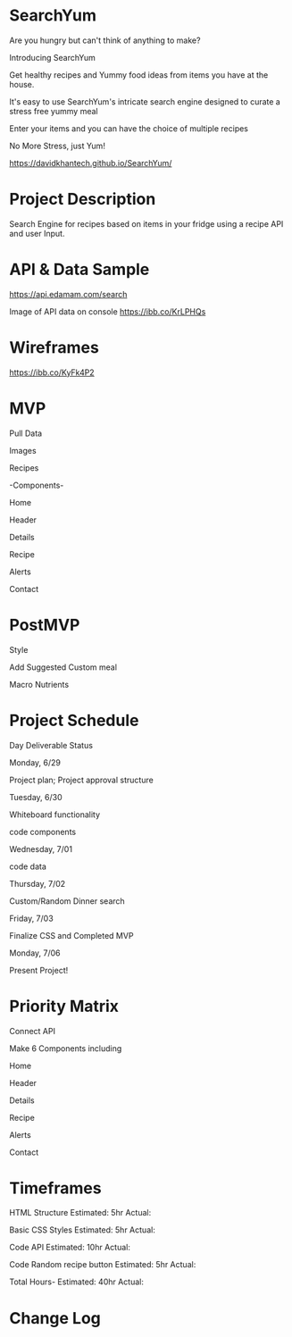 # SearchYum

Are you hungry but can't think of anything to make?

Introducing SearchYum

Get healthy recipes and Yummy food ideas from items you have at the house.

It's easy to use SearchYum's intricate search engine designed to curate a stress free yummy meal

Enter your items and you can have the choice of multiple recipes

No More Stress, just Yum!

https://davidkhantech.github.io/SearchYum/

# Project Description

Search Engine for recipes based on items in your fridge using a recipe API and user Input.

# API & Data Sample

https://api.edamam.com/search

Image of API data on console
https://ibb.co/KrLPHQs

# Wireframes

https://ibb.co/KyFk4P2

# MVP

Pull Data

Images

Recipes

-Components-

Home

Header

Details

Recipe

Alerts

Contact

# PostMVP

Style

Add Suggested Custom meal

Macro Nutrients

# Project Schedule

Day Deliverable Status

Monday, 6/29

Project plan; Project approval structure

Tuesday, 6/30

Whiteboard functionality

code components

Wednesday, 7/01

code data

Thursday, 7/02

Custom/Random Dinner search

Friday, 7/03

Finalize CSS and Completed MVP

Monday, 7/06

Present Project!

# Priority Matrix

Connect API

Make 6 Components including

Home

Header

Details

Recipe

Alerts

Contact

# Timeframes

HTML Structure Estimated: 5hr Actual:

Basic CSS Styles Estimated: 5hr Actual:

Code API Estimated: 10hr Actual:

Code Random recipe button Estimated: 5hr Actual:

Total Hours- Estimated: 40hr Actual:

# Change Log
